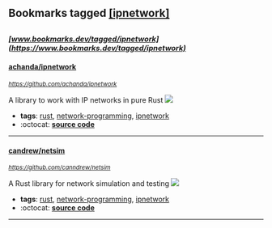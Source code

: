 ## Bookmarks tagged [[ipnetwork]](https://www.bookmarks.dev/search?q=[ipnetwork])

_<sup><sup>[www.bookmarks.dev/tagged/ipnetwork](https://www.bookmarks.dev/tagged/ipnetwork)</sup></sup>_
---
#### [achanda/ipnetwork](https://github.com/achanda/ipnetwork)
_<sup>https://github.com/achanda/ipnetwork</sup>_

A library to work with IP networks in pure Rust [<img src="https://api.travis-ci.org/achanda/ipnetwork.svg?branch=master">](https://travis-ci.org/achanda/ipnetwork)
* **tags**: [rust](../tagged/rust.md), [network-programming](../tagged/network-programming.md), [ipnetwork](../tagged/ipnetwork.md)
* :octocat: **[source code](https://github.com/achanda/ipnetwork)**
---
#### [candrew/netsim](https://github.com/canndrew/netsim)
_<sup>https://github.com/canndrew/netsim</sup>_

A Rust library for network simulation and testing [<img src="https://api.travis-ci.org/canndrew/netsim.svg?branch=master">](https://travis-ci.org/canndrew/netsim)
* **tags**: [rust](../tagged/rust.md), [network-programming](../tagged/network-programming.md), [ipnetwork](../tagged/ipnetwork.md)
* :octocat: **[source code](https://github.com/canndrew/netsim)**
---
